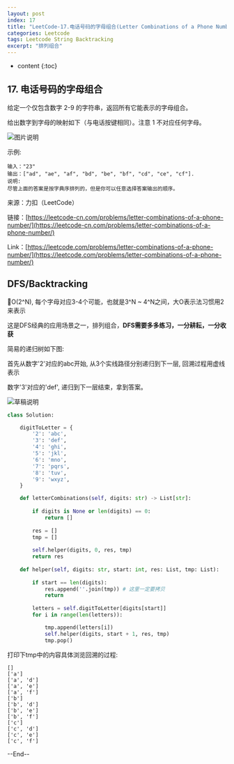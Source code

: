 ```yaml
---
layout: post
index: 17
title: "LeetCode-17.电话号码的字母组合(Letter Combinations of a Phone Number)"
categories: Leetcode
tags: Leetcode String Backtracking
excerpt: "排列组合"
---
```


* content
{:toc}

## 17. 电话号码的字母组合

给定一个仅包含数字 2-9 的字符串，返回所有它能表示的字母组合。

给出数字到字母的映射如下（与电话按键相同）。注意 1 不对应任何字母。

![图片说明](https://geemaple.github.io/images/leetcode-algorithm-17.png)

示例:

```
输入："23"
输出：["ad", "ae", "af", "bd", "be", "bf", "cd", "ce", "cf"].
说明:
尽管上面的答案是按字典序排列的，但是你可以任意选择答案输出的顺序。
```

来源：力扣（LeetCode）

链接：[https://leetcode-cn.com/problems/letter-combinations-of-a-phone-number/](https://leetcode-cn.com/problems/letter-combinations-of-a-phone-number/)

Link：[https://leetcode.com/problems/letter-combinations-of-a-phone-number/](https://leetcode.com/problems/letter-combinations-of-a-phone-number/)

## DFS/Backtracking

O(2^N), 每个字母对应3-4个可能，也就是3^N ~ 4^N之间，大O表示法习惯用2来表示

这是DFS经典的应用场景之一，排列组合，**DFS需要多多练习，一分耕耘，一分收获**

简易的递归树如下图:

首先从数字'2'对应的abc开始, 从3个实线路径分别递归到下一层, 回溯过程用虚线表示

数字'3'对应的'def', 递归到下一层结束，拿到答案。

![草稿说明](https://geemaple.github.io/images/leetcode-sketch-algorithm-17.png)

```python
class Solution:

    digitToLetter = {
        '2': 'abc',
        '3': 'def',
        '4': 'ghi',
        '5': 'jkl',
        '6': 'mno',
        '7': 'pqrs',
        '8': 'tuv',
        '9': 'wxyz',
    }

    def letterCombinations(self, digits: str) -> List[str]:    
        
        if digits is None or len(digits) == 0:
            return []
        
        res = []
        tmp = []
        
        self.helper(digits, 0, res, tmp)
        return res
    
    def helper(self, digits: str, start: int, res: List, tmp: List):
        
        if start == len(digits):
            res.append(''.join(tmp)) # 这里一定要拷贝
            return
        
        letters = self.digitToLetter[digits[start]]
        for i in range(len(letters)):

            tmp.append(letters[i])
            self.helper(digits, start + 1, res, tmp)
            tmp.pop()

```

打印下tmp中的内容具体浏览回溯的过程:

```
[]
['a']
['a', 'd']
['a', 'e']
['a', 'f']
['b']
['b', 'd']
['b', 'e']
['b', 'f']
['c']
['c', 'd']
['c', 'e']
['c', 'f']
```

--End--


